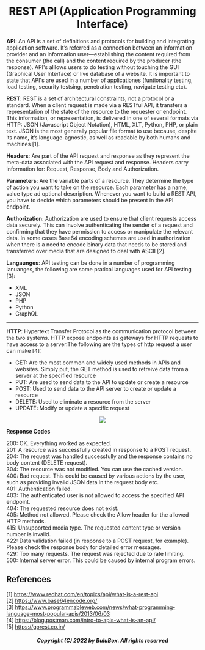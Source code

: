 <h1 align="center"> REST API (Application Programming Interface)</h1>

**API**: An API is a set of definitions and protocols for building and integrating application software. It’s referred as a connection between an information provider and an information user—establishing the content required from the consumer (the call) and the content required by the producer (the response). API's alllows users to do testing without touching the GUI (Graphical User Interface) or live database of a website. It is important to state that API's are used in a number of applicationes (funtionality testing, load testing, security testsing, penetration testing, navigate testing etc).

**REST**: REST is a set of architectural constraints, not a protocol or a standard. When a client request is made via a RESTful API, it transfers a representation of the state of the resource to the requester or endpoint. This information, or representation, is delivered in one of several formats via HTTP: JSON (Javascript Object Notation), HTML, XLT, Python, PHP, or plain text. JSON is the most generally popular file format to use because, despite its name, it’s language-agnostic, as well as readable by both humans and machines [1]. 

**Headers**: Are part of the API request and response as they represent the meta-data associated with the API request and response. Headers carry information for:  Request, Response, Body and Authorization.

**Parameters**:  Are the variable parts of a resource. They determine the type of action you want to take on the resource. Each parameter has a name, value type ad optional description. Whenever you want to build a REST API, you have to decide which parameters should be present in the API endpoint.

**Authorization**: Authorization are used to ensure that client requests access data securely. This can involve authenticating the sender of a request and confirming that they have permission to access or manipulate the relevant data. In some cases Base64 encoding schemes are used in authorization when there is a need to encode binary data that needs to be stored and transferred over media that are designed to deal with ASCII [2].

**Langaunges**:
API testing can be done in a number of programming lanuanges, the following are some pratical languages used for API testing [3]: 

<ul>
  <li>XML</li>
  <li>JSON</li>
  <li>PHP</li>
  <li>Python</li>
  <li>GraphQL</li>
</ul>  

----------------------------------

**HTTP**: Hypertext Transfer Protocol as the communication protocol between the two systems. HTTP expose endpoints as gateways for HTTP requests to have access to a server.The following are the types of http request a user can make [4]:<br>

<ul>
  <li>GET: Are the most common and widely used methods in APIs and websites. Simply put, the GET method is used to retreive data from a server at the specified resource</li>
  <li>PUT: Are used to send data to the API to update or create a resource</li>
  <li>POST: Used to send data to the API server to create or update a resource </li>
  <li>DELETE: Used to eliminate a resource from the server </li>
  <li>UPDATE: Modify or update a specific request</li>
</ul>  

<p align="center">
<img src=https://github.com/SoftwareBulu/TechDocumentation/blob/main/API/API%20Architecture.png>
</p>

**Response Codes** 

200: OK. Everything worked as expected.<br>
201: A resource was successfully created in response to a POST request.<br>
204: The request was handled successfully and the response contains no body content (DELETE request).<br>
304: The resource was not modified. You can use the cached version.<br>
400: Bad request. This could be caused by various actions by the user, such as providing invalid JSON data in the request body etc.<br>
401: Authentication failed.<br>
403: The authenticated user is not allowed to access the specified API endpoint.<br>
404: The requested resource does not exist.<br>
405: Method not allowed. Please check the Allow header for the allowed HTTP methods.<br>
415: Unsupported media type. The requested content type or version number is invalid.<br>
422: Data validation failed (in response to a POST request, for example). Please check the response body for detailed error messages.<br>
429: Too many requests. The request was rejected due to rate limiting.<br>
500: Internal server error. This could be caused by internal program errors.<br>

## References 

[1] https://www.redhat.com/en/topics/api/what-is-a-rest-api <br>
[2] https://www.base64encode.org/<br>
[3] https://www.programmableweb.com/news/what-programming-language-most-popular-apis/2013/06/03<br>
[4] https://blog.postman.com/intro-to-apis-what-is-an-api/<br>
[5] https://gorest.co.in/ <br>

<h5 align="center"> Copyright (C) 2022 by BuluBox. All rights reserved</h5>
